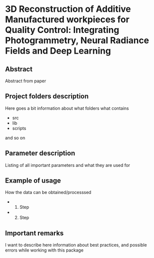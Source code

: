 # 3D Reconstruction of Additive Manufactured workpieces for Quality Control: Integrating Photogrammetry, Neural Radiance Fields and Deep Learning

## Abstract

Abstract from paper

## Project folders description

Here goes a bit information about what folders what contains

* src
* lib
* scripts

and so on

## Parameter description

Listing of all important parameters and what they are used for

## Example of usage

How the data can be obtained/processsed

* 1. Step
* 2. Step

## Important remarks

I want to describe here information about best practices, and possible errors while working with this package